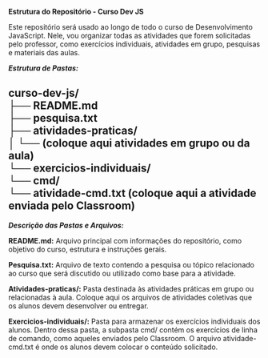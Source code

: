**Estrutura do Repositório - Curso Dev JS**  

Este repositório será usado ao longo de todo o curso de Desenvolvimento JavaScript. Nele, vou organizar todas as atividades que forem solicitadas pelo professor, como exercícios individuais, atividades em grupo, pesquisas e materiais das aulas.


***Estrutura de Pastas:***

curso-dev-js/  
├── README.md  
├── pesquisa.txt  
├── atividades-praticas/  
│   └── (coloque aqui atividades em grupo ou da aula)  
└── exercicios-individuais/  
    └── cmd/  
        └── atividade-cmd.txt  (coloque aqui a atividade enviada pelo Classroom)  
---
***Descrição das Pastas e Arquivos:***

**README.md:** Arquivo principal com informações do repositório, como objetivo do curso, estrutura e instruções gerais.

**Pesquisa.txt:** Arquivo de texto contendo a pesquisa ou tópico relacionado ao curso que será discutido ou utilizado como base para a atividade.

**Atividades-praticas/:** Pasta destinada às atividades práticas em grupo ou relacionadas à aula. Coloque aqui os arquivos de atividades coletivas que os alunos devem desenvolver ou entregar.

**Exercicios-individuais/:** Pasta para armazenar os exercícios individuais dos alunos. Dentro dessa pasta, a subpasta cmd/ contém os exercícios de linha de comando, como aqueles enviados pelo Classroom. O arquivo atividade-cmd.txt é onde os alunos devem colocar o conteúdo solicitado.